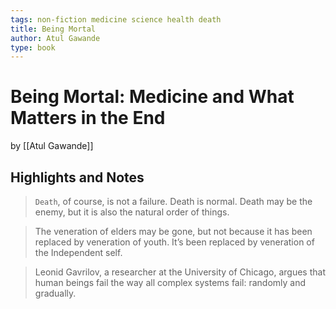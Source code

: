 ```yaml
---
tags: non-fiction medicine science health death
title: Being Mortal
author: Atul Gawande
type: book
---
```


# Being Mortal: Medicine and What Matters in the End

by [[Atul Gawande]]

## Highlights and Notes

> `Death`, of course, is not a failure. Death is normal. Death may be the enemy, but it is also the natural order of things.

> The veneration of elders may be gone, but not because it has been replaced by veneration of youth. It’s been replaced by veneration of the Independent self.

> Leonid Gavrilov, a researcher at the University of Chicago, argues that human beings fail the way all complex systems fail: randomly and gradually.
